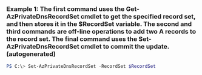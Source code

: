 ### Example 1: The first command uses the Get-AzPrivateDnsRecordSet cmdlet to get the specified record set, and then stores it in the $RecordSet variable. The second and third commands are off-line operations to add two A records to the record set. The final command uses the Set-AzPrivateDnsRecordSet cmdlet to commit the update. (autogenerated)
```powershell
PS C:\> Set-AzPrivateDnsRecordSet -RecordSet $RecordSet
```

